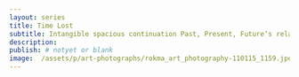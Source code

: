 ```yaml
---
layout: series
title: Time Lost
subtitle: Intangible spacious continuation Past, Present, Future‘s relative persistence. Time appeared to be lost.
description:
publish: # notyet or blank
image:  /assets/p/art-photographs/rokma_art_photography-110115_1159.jpeg
---
```

